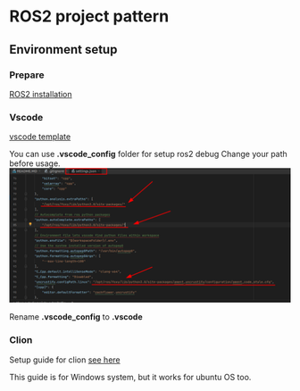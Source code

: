 # ROS2 project pattern

## Environment setup

### Prepare

[ROS2 installation](https://docs.ros.org/en/rolling/Installation.html)

### Vscode

[vscode template](https://github.com/athackst/vscode_ros2_workspace)

You can use **.vscode_config** folder for setup ros2 debug
Change your path before usage.
![](.img/vscode_path_1.png)

Rename **.vscode_config** to **.vscode**

### Clion

Setup guide for clion [see here](https://www.jetbrains.com/help/clion/ros2-tutorial.html#create-workspace)

This guide is for Windows system, but it works for ubuntu OS too.


